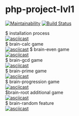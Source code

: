 # php-project-lvl1

[![Maintainability](https://api.codeclimate.com/v1/badges/970cce56722e33c9bf71/maintainability)](https://codeclimate.com/github/InfluxOW/php-project-lvl1/maintainability)
[![Build Status](https://travis-ci.org/InfluxOW/php-project-lvl1.svg?branch=master)](https://travis-ci.org/InfluxOW/php-project-lvl1)

$ installation process\
[![asciicast](https://asciinema.org/a/k7FnSDs1bxW8gUM7LWzXfLbYp.svg)](https://asciinema.org/a/k7FnSDs1bxW8gUM7LWzXfLbYp)\
$ brain-calc game\
[![asciicast](https://asciinema.org/a/EVvj67EEnWAGQByQAkyX5Kg1S.svg)](https://asciinema.org/a/EVvj67EEnWAGQByQAkyX5Kg1S)
$ brain-even game\
[![asciicast](https://asciinema.org/a/QUcuPVZtipA5kEyEEHGrtRIjD.svg)](https://asciinema.org/a/QUcuPVZtipA5kEyEEHGrtRIjD)\
$ brain-gcd game\
[![asciicast](https://asciinema.org/a/OF3WVOPZboaiz9Qz6WY98N6QT.svg)](https://asciinema.org/a/OF3WVOPZboaiz9Qz6WY98N6QT)\
$ brain-prime game\
[![asciicast](https://asciinema.org/a/wifd3FxFPOz6NMugTsmVrCpBo.svg)](https://asciinema.org/a/wifd3FxFPOz6NMugTsmVrCpBo)\
$ brain-progression game\
[![asciicast](https://asciinema.org/a/fJZ6nFnlc3CEaNIrkX6vI11Tn.svg)](https://asciinema.org/a/fJZ6nFnlc3CEaNIrkX6vI11Tn)\
$brain-root additional game\
[![asciicast](https://asciinema.org/a/qJLU6U43SPwp6pMyrlAgh7x3J.svg)](https://asciinema.org/a/qJLU6U43SPwp6pMyrlAgh7x3J)\
$ brain-random feature\
[![asciicast](https://asciinema.org/a/TstulkdGY3I1ncu4l4oO1FXW1.svg)](https://asciinema.org/a/TstulkdGY3I1ncu4l4oO1FXW1)